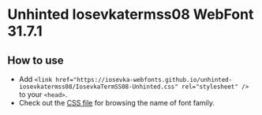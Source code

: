 # Unhinted Iosevkatermss08 WebFont 31.7.1

## How to use

- Add `<link href="https://iosevka-webfonts.github.io/unhinted-iosevkatermss08/IosevkaTermSS08-Unhinted.css" rel="stylesheet" />` to your `<head>`.
- Check out the [CSS file](./IosevkaTermSS08-Unhinted.css) for browsing the name of font family.
